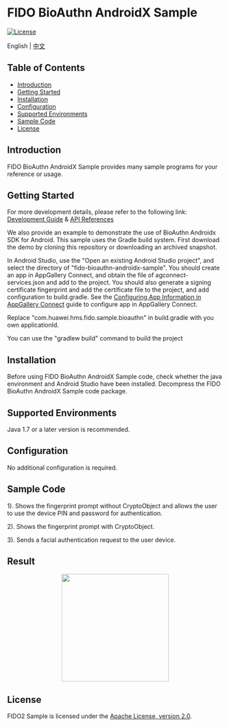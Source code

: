 # FIDO BioAuthn AndroidX Sample
[![License](https://img.shields.io/badge/Docs-hmsguides-brightgreen)](https://developer.huawei.com/consumer/en/doc/development/HMSCore-Guides/introduction-0000001051069988)

English | [中文](README_ZH.md)

## Table of Contents

 * [Introduction](#introduction)
 * [Getting Started](#getting-started)
 * [Installation](#installation)
 * [Configuration ](#configuration )
 * [Supported Environments](#supported-environments)
 * [Sample Code](#sample-code)
 * [License](#license)


## Introduction
FIDO BioAuthn AndroidX Sample provides many sample programs for your reference or usage.

## Getting Started
For more development details, please refer to the following link:
[Development Guide](https://developer.huawei.com/consumer/en/doc/development/Security-Guides/introduction-0000001051069988) & [API References](https://developer.huawei.com/consumer/en/doc/development/Security-References/overview-0000001077338138)

We also provide an example to demonstrate the use of BioAuthn Androidx SDK for Android.
This sample uses the Gradle build system.
First download the demo by cloning this repository or downloading an archived snapshot.

In Android Studio, use the "Open an existing Android Studio project", and select the directory of "fido-bioauthn-androidx-sample".
You should create an app in AppGallery Connect, and obtain the file of agconnect-services.json and add to the project. You should also generate a signing certificate fingerprint and add the certificate file to the project, and add configuration to build.gradle. See the [Configuring App Information in AppGallery Connect](https://developer.huawei.com/consumer/en/doc/development/Security-Guides/config-agc-0000001050262772) guide to configure app in AppGallery Connect.

Replace "com.huawei.hms.fido.sample.bioauthn" in build.gradle with you own applicationId.

You can use the "gradlew build" command to build the project

## Installation
Before using FIDO BioAuthn AndroidX Sample code, check whether the java environment and Android Studio have been installed.
Decompress the FIDO BioAuthn AndroidX Sample code package.

## Supported Environments
Java 1.7 or a later version is recommended.

## Configuration
No additional configuration is required. 

## Sample Code
1). Shows the fingerprint prompt without CryptoObject and allows the user to use the device PIN and password for authentication.

2). Shows the fingerprint prompt with CryptoObject.

3). Sends a facial authentication request to the user device.


## Result
<center class="half">
<img src="images/result.png" width=250 />
</center>

##  License
FIDO2 Sample is licensed under the [Apache License, version 2.0](http://www.apache.org/licenses/LICENSE-2.0).
